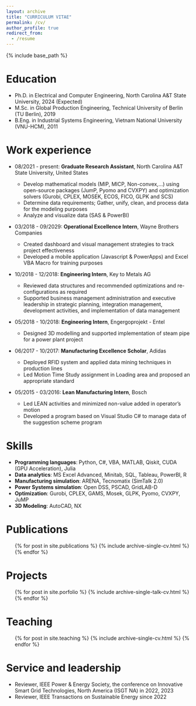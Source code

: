 ```yaml
---
layout: archive
title: "CURRICULUM VITAE"
permalink: /cv/
author_profile: true
redirect_from:
  - /resume
---
```


{% include base_path %}

Education
======
* Ph.D. in Electrical and Computer Engineering, North Carolina A&T State University, 2024 (Expected)
* M.Sc. in Global Production Engineering, Technical University of Berlin (TU Berlin), 2019
* B.Eng. in Industrial Systems Engineering, Vietnam National University (VNU-HCM), 2011

Work experience
======
* 08/2021 - present: **Graduate Research Assistant**, North Carolina A&T State University, United States
  * Develop mathematical models (MIP, MICP, Non-convex,...) using open-source packages (JumP, Pyomo and CVXPY) and optimization solvers (Gurobi, CPLEX, MOSEK, ECOS, FICO, GLPK and SCS)
  * Determine data requirements; Gather, unify, clean, and process data for the modeling purposes
  * Analyze and visualize data (SAS & PowerBI)

* 03/2018 - 09/2029: **Operational Excellence Intern**, Wayne Brothers Companies
  * Created dashboard and visual management strategies to track project effectiveness
  * Developed a mobile application (Javascript & PowerApps) and Excel VBA Macro for training purposes

* 10/2018 - 12/2018: **Engineering Intern**, Key to Metals AG
  * Reviewed data structures and recommended optimizations and re-configurations as required
  * Supported business management administration and executive leadership in strategic planning, integration management, development activities, and implementation of data management

* 05/2018 - 10/2018: **Engineering Intern**, Engergoprojekt - Entel
  * Designed 3D modelling and supported implementation of steam pipe for a power plant project

* 06/2017 - 10/2017: **Manufacturing Excellence Scholar**, Adidas
  * Deployed RFID system and applied data mining techniques in production lines
  * Led Motion Time Study assignment in Loading area and proposed an appropriate standard

* 05/2015 - 03/2016: **Lean Manufacturing Intern**, Bosch
  * Led LEAN activities and minimized non-value added in operator’s motion
  * Developed a program based on Visual Studio C# to manage data of the suggestion scheme program
  
Skills
======
* **Programming languages**: Python, C#, VBA, MATLAB, Qiskit, CUDA (GPU Acceleration), Julia
* **Data analytics**: MS Excel Advanced, Minitab, SQL, Tableau, PowerBI, R
* **Manufacturing simulation**: ARENA, Tecnomatix (SimTalk 2.0)
* **Power Systems simulation**: Open DSS, PSCAD, GridLAB-D
* **Optimization**: Gurobi, CPLEX, GAMS, Mosek, GLPK, Pyomo, CVXPY, JuMP
* **3D Modeling**: AutoCAD, NX

Publications
======
  <ul>{% for post in site.publications %}
    {% include archive-single-cv.html %}
  {% endfor %}</ul>
  
<!-- News
======
  <ul>{% for post in site.talks %}
    {% include archive-single-talk-cv.html %}
  {% endfor %}</ul> -->
  
Projects
======
  <ul>{% for post in site.porfolio %}
    {% include archive-single-talk-cv.html %}
  {% endfor %}</ul>
  
Teaching
======
  <ul>{% for post in site.teaching %}
    {% include archive-single-cv.html %}
  {% endfor %}</ul>
  
Service and leadership
======
* Reviewer, IEEE Power & Energy Society, the conference on Innovative Smart Grid Technologies, North America (ISGT NA) in 2022, 2023
* Reviewer, IEEE Transactions on Sustainable Energy since 2022
